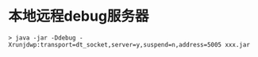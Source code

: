 # 本地远程debug服务器

```shell
> java -jar -Ddebug -Xrunjdwp:transport=dt_socket,server=y,suspend=n,address=5005 xxx.jar
```


